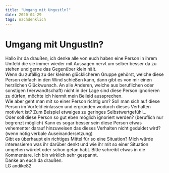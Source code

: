 ```yaml
---
title: "Umgang mit Ungustln?"
date: 2020-04-29
tags: nachdenklich
---
```

# Umgang mit Ungustln?

Hallo ihr da draußen, ich denke alle von euch haben eine Person in ihrem Umfeld die sie immer wieder mit Aussagen nervt um selber besser da zu stehen und gerne das Gegenüber klein hält.  
Wenn du zufällig zu der kleinen glücklicheren Gruppe gehörst, welche diese Person einfach in den Wind schießen kann, dann gibt es von mir einen herzlichen Glückwunsch. 
An alle Anderen, welche aus beruflichen oder sonstigen (Verwandtschaft) nicht in der Lage sind diese Person ignorieren zu dürfen, möchte ich hiermit mein Beileid aussprechen.  
Wie aber geht man mit so einer Person richtig um?  Soll man sich auf diese Person im Vorfeld einlassen und ergründen wodurch dieses Verhalten motiviert ist? Zum Beispiel etwaiges zu geringes Selbstwertgefühl...  
Oder soll diese Person so gut eben möglich ignoriert werden? (beruflich nur begrenzt möglich)  Kann es sogar besser sein diese Person etwas vehementer darauf hinzuweisen das dieses Verhalten nicht geduldet wird? (wenn nötig verbale Auseinandersetzung)  
Gibt es überhaupt ein richtiges Mittel für so eine Situation?  Mich würde interessieren was ihr darüber denkt und wie ihr mit so einer Situation umgehen würdet oder schon getan habt. Bitte schreibt etwas in die Kommentare. Ich bin wirklich sehr gespannt.  
Danke an euch da draußen.  
LG andike82
